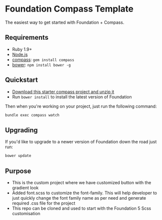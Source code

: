 # Foundation Compass Template

The easiest way to get started with Foundation + Compass.

## Requirements

  * Ruby 1.9+
  * [Node.js](http://nodejs.org)
  * [compass](http://compass-style.org/): `gem install compass`
  * [bower](http://bower.io): `npm install bower -g`

## Quickstart

  * [Download this starter compass project and unzip it](https://github.com/zurb/foundation-compass-template/archive/master.zip)
  * Run `bower install` to install the latest version of Foundation

Then when you're working on your project, just run the following command:

```bash
bundle exec compass watch
```

## Upgrading

If you'd like to upgrade to a newer version of Foundation down the road just run:

```bash
bower update
```

## Purpose

  * This is the custom project where we have customized button with the gradient look
  * Added font.scss to customize the font-family. This will help developer to just quickly change the font family name as per need and generate required
  .css file for the project
  * This repo can be cloned and used to start with the Foundation 5 Scss customisation

